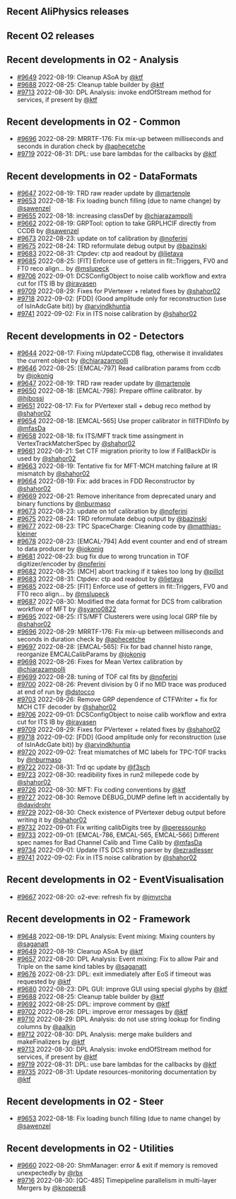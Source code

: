 ## Recent AliPhysics releases
## Recent O2 releases
## Recent developments in O2 - Analysis
- [\#9649](https://github.com/AliceO2Group/AliceO2/pull/9649) 2022-08-19: Cleanup ASoA by [@ktf](https://github.com/ktf)
- [\#9688](https://github.com/AliceO2Group/AliceO2/pull/9688) 2022-08-25: Cleanup table builder by [@ktf](https://github.com/ktf)
- [\#9713](https://github.com/AliceO2Group/AliceO2/pull/9713) 2022-08-30: DPL Analysis: invoke endOfStream method for services, if present by [@ktf](https://github.com/ktf)
## Recent developments in O2 - Common
- [\#9696](https://github.com/AliceO2Group/AliceO2/pull/9696) 2022-08-29: MRRTF-176: Fix mix-up between milliseconds and seconds in duration check by [@aphecetche](https://github.com/aphecetche)
- [\#9719](https://github.com/AliceO2Group/AliceO2/pull/9719) 2022-08-31: DPL: use bare lambdas for the callbacks by [@ktf](https://github.com/ktf)
## Recent developments in O2 - DataFormats
- [\#9647](https://github.com/AliceO2Group/AliceO2/pull/9647) 2022-08-19: TRD raw reader update by [@martenole](https://github.com/martenole)
- [\#9653](https://github.com/AliceO2Group/AliceO2/pull/9653) 2022-08-18: Fix loading bunch filling (due to name change) by [@sawenzel](https://github.com/sawenzel)
- [\#9655](https://github.com/AliceO2Group/AliceO2/pull/9655) 2022-08-18: increasing classDef by [@chiarazampolli](https://github.com/chiarazampolli)
- [\#9662](https://github.com/AliceO2Group/AliceO2/pull/9662) 2022-08-19: GRPTool: option to take GRPLHCIF directly from CCDB by [@sawenzel](https://github.com/sawenzel)
- [\#9673](https://github.com/AliceO2Group/AliceO2/pull/9673) 2022-08-23: update on tof calibration by [@noferini](https://github.com/noferini)
- [\#9675](https://github.com/AliceO2Group/AliceO2/pull/9675) 2022-08-24: TRD reformulate debug output by [@bazinski](https://github.com/bazinski)
- [\#9683](https://github.com/AliceO2Group/AliceO2/pull/9683) 2022-08-31: Ctpdev: ctp aod readout by [@lietava](https://github.com/lietava)
- [\#9685](https://github.com/AliceO2Group/AliceO2/pull/9685) 2022-08-25: [FIT] Enforce use of getters in fit::Triggers, FV0 and FT0 reco align… by [@mslupeck](https://github.com/mslupeck)
- [\#9706](https://github.com/AliceO2Group/AliceO2/pull/9706) 2022-09-01: DCSConfigObject to noise calib workflow and extra cut for ITS IB by [@iravasen](https://github.com/iravasen)
- [\#9709](https://github.com/AliceO2Group/AliceO2/pull/9709) 2022-08-29: Fixes for PVertexer + related fixes by [@shahor02](https://github.com/shahor02)
- [\#9718](https://github.com/AliceO2Group/AliceO2/pull/9718) 2022-09-02: [FDD] (Good amplitude only for reconstruction (use of IsInAdcGate bit)) by [@arvindkhuntia](https://github.com/arvindkhuntia)
- [\#9741](https://github.com/AliceO2Group/AliceO2/pull/9741) 2022-09-02: Fix in ITS noise calibration by [@shahor02](https://github.com/shahor02)
## Recent developments in O2 - Detectors
- [\#9644](https://github.com/AliceO2Group/AliceO2/pull/9644) 2022-08-17: Fixing mUpdateCCDB flag, otherwise it invalidates the current object by [@chiarazampolli](https://github.com/chiarazampolli)
- [\#9646](https://github.com/AliceO2Group/AliceO2/pull/9646) 2022-08-25: [EMCAL-797] Read calibration params from ccdb by [@jokonig](https://github.com/jokonig)
- [\#9647](https://github.com/AliceO2Group/AliceO2/pull/9647) 2022-08-19: TRD raw reader update by [@martenole](https://github.com/martenole)
- [\#9650](https://github.com/AliceO2Group/AliceO2/pull/9650) 2022-08-18: [EMCAL-798]: Prepare offline calibrator.  by [@hjbossi](https://github.com/hjbossi)
- [\#9651](https://github.com/AliceO2Group/AliceO2/pull/9651) 2022-08-17: Fix for PVertexer stall + debug reco method by [@shahor02](https://github.com/shahor02)
- [\#9654](https://github.com/AliceO2Group/AliceO2/pull/9654) 2022-08-18: [EMCAL-565] Use proper calibrator in fillTFIDInfo by [@mfasDa](https://github.com/mfasDa)
- [\#9658](https://github.com/AliceO2Group/AliceO2/pull/9658) 2022-08-18: fix ITS/MFT track time assingment in VertexTrackMatcherSpec by [@shahor02](https://github.com/shahor02)
- [\#9661](https://github.com/AliceO2Group/AliceO2/pull/9661) 2022-08-21: Set CTF migration priority to low if FallBackDir is used by [@shahor02](https://github.com/shahor02)
- [\#9663](https://github.com/AliceO2Group/AliceO2/pull/9663) 2022-08-19: Tentative fix for MFT-MCH matching failure at IR mismatch by [@shahor02](https://github.com/shahor02)
- [\#9664](https://github.com/AliceO2Group/AliceO2/pull/9664) 2022-08-19: Fix: add braces in FDD Reconstructor by [@shahor02](https://github.com/shahor02)
- [\#9669](https://github.com/AliceO2Group/AliceO2/pull/9669) 2022-08-21: Remove inheritance from deprecated unary and binary functions by [@nburmaso](https://github.com/nburmaso)
- [\#9673](https://github.com/AliceO2Group/AliceO2/pull/9673) 2022-08-23: update on tof calibration by [@noferini](https://github.com/noferini)
- [\#9675](https://github.com/AliceO2Group/AliceO2/pull/9675) 2022-08-24: TRD reformulate debug output by [@bazinski](https://github.com/bazinski)
- [\#9677](https://github.com/AliceO2Group/AliceO2/pull/9677) 2022-08-23: TPC SpaceCharge: Cleaning code by [@matthias-kleiner](https://github.com/matthias-kleiner)
- [\#9678](https://github.com/AliceO2Group/AliceO2/pull/9678) 2022-08-23: [EMCAL-794] Add event counter and end of stream to data producer by [@jokonig](https://github.com/jokonig)
- [\#9681](https://github.com/AliceO2Group/AliceO2/pull/9681) 2022-08-23: bug fix due to wrong truncation in TOF digitizer/encoder by [@noferini](https://github.com/noferini)
- [\#9682](https://github.com/AliceO2Group/AliceO2/pull/9682) 2022-08-25: [MCH] abort tracking if it takes too long by [@pillot](https://github.com/pillot)
- [\#9683](https://github.com/AliceO2Group/AliceO2/pull/9683) 2022-08-31: Ctpdev: ctp aod readout by [@lietava](https://github.com/lietava)
- [\#9685](https://github.com/AliceO2Group/AliceO2/pull/9685) 2022-08-25: [FIT] Enforce use of getters in fit::Triggers, FV0 and FT0 reco align… by [@mslupeck](https://github.com/mslupeck)
- [\#9687](https://github.com/AliceO2Group/AliceO2/pull/9687) 2022-08-30: Modified the data format for DCS from calibration workflow of MFT by [@syano0822](https://github.com/syano0822)
- [\#9695](https://github.com/AliceO2Group/AliceO2/pull/9695) 2022-08-25: ITS/MFT Clusterers were using local GRP file by [@shahor02](https://github.com/shahor02)
- [\#9696](https://github.com/AliceO2Group/AliceO2/pull/9696) 2022-08-29: MRRTF-176: Fix mix-up between milliseconds and seconds in duration check by [@aphecetche](https://github.com/aphecetche)
- [\#9697](https://github.com/AliceO2Group/AliceO2/pull/9697) 2022-08-28: [EMCAL-565]: Fix for bad channel histo range, reorganize EMCALCalibParams by [@jokonig](https://github.com/jokonig)
- [\#9698](https://github.com/AliceO2Group/AliceO2/pull/9698) 2022-08-26: Fixes for Mean Vertex calibration by [@chiarazampolli](https://github.com/chiarazampolli)
- [\#9699](https://github.com/AliceO2Group/AliceO2/pull/9699) 2022-08-28: tuning of TOF cal fits by [@noferini](https://github.com/noferini)
- [\#9700](https://github.com/AliceO2Group/AliceO2/pull/9700) 2022-08-26: Prevent division by 0 if no MID trace was produced at end of run by [@dstocco](https://github.com/dstocco)
- [\#9703](https://github.com/AliceO2Group/AliceO2/pull/9703) 2022-08-26: Remove GRP dependence of CTFWriter + fix for MCH CTF decoder by [@shahor02](https://github.com/shahor02)
- [\#9706](https://github.com/AliceO2Group/AliceO2/pull/9706) 2022-09-01: DCSConfigObject to noise calib workflow and extra cut for ITS IB by [@iravasen](https://github.com/iravasen)
- [\#9709](https://github.com/AliceO2Group/AliceO2/pull/9709) 2022-08-29: Fixes for PVertexer + related fixes by [@shahor02](https://github.com/shahor02)
- [\#9718](https://github.com/AliceO2Group/AliceO2/pull/9718) 2022-09-02: [FDD] (Good amplitude only for reconstruction (use of IsInAdcGate bit)) by [@arvindkhuntia](https://github.com/arvindkhuntia)
- [\#9720](https://github.com/AliceO2Group/AliceO2/pull/9720) 2022-09-02: Treat mismatches of MC labels for TPC-TOF tracks by [@nburmaso](https://github.com/nburmaso)
- [\#9722](https://github.com/AliceO2Group/AliceO2/pull/9722) 2022-08-31: Trd qc update by [@f3sch](https://github.com/f3sch)
- [\#9723](https://github.com/AliceO2Group/AliceO2/pull/9723) 2022-08-30: readibility fixes in run2 millepede code by [@shahor02](https://github.com/shahor02)
- [\#9726](https://github.com/AliceO2Group/AliceO2/pull/9726) 2022-08-30: MFT: Fix coding conventions by [@ktf](https://github.com/ktf)
- [\#9727](https://github.com/AliceO2Group/AliceO2/pull/9727) 2022-08-30: Remove DEBUG_DUMP define left in accidentally by [@davidrohr](https://github.com/davidrohr)
- [\#9729](https://github.com/AliceO2Group/AliceO2/pull/9729) 2022-08-30: Check existence of PVertexer debug output before writing it by [@shahor02](https://github.com/shahor02)
- [\#9732](https://github.com/AliceO2Group/AliceO2/pull/9732) 2022-09-01: Fix writing calibDigits tree by [@peressounko](https://github.com/peressounko)
- [\#9733](https://github.com/AliceO2Group/AliceO2/pull/9733) 2022-09-01: [EMCAL-786, EMCAL-565, EMCAL-566] Different spec names for Bad Channel Calib and Time Calib by [@mfasDa](https://github.com/mfasDa)
- [\#9734](https://github.com/AliceO2Group/AliceO2/pull/9734) 2022-09-01: Update ITS DCS string parser by [@ezradlesser](https://github.com/ezradlesser)
- [\#9741](https://github.com/AliceO2Group/AliceO2/pull/9741) 2022-09-02: Fix in ITS noise calibration by [@shahor02](https://github.com/shahor02)
## Recent developments in O2 - EventVisualisation
- [\#9667](https://github.com/AliceO2Group/AliceO2/pull/9667) 2022-08-20: o2-eve: refresh fix by [@jmyrcha](https://github.com/jmyrcha)
## Recent developments in O2 - Framework
- [\#9648](https://github.com/AliceO2Group/AliceO2/pull/9648) 2022-08-19: DPL Analysis: Event mixing: Mixing counters by [@saganatt](https://github.com/saganatt)
- [\#9649](https://github.com/AliceO2Group/AliceO2/pull/9649) 2022-08-19: Cleanup ASoA by [@ktf](https://github.com/ktf)
- [\#9657](https://github.com/AliceO2Group/AliceO2/pull/9657) 2022-08-20: DPL Analysis: Event mixing: Fix to allow Pair and Triple on the same kind tables by [@saganatt](https://github.com/saganatt)
- [\#9676](https://github.com/AliceO2Group/AliceO2/pull/9676) 2022-08-23: DPL: exit immediately after EoS if timeout was requested by [@ktf](https://github.com/ktf)
- [\#9680](https://github.com/AliceO2Group/AliceO2/pull/9680) 2022-08-23: DPL GUI: improve GUI using special glyphs by [@ktf](https://github.com/ktf)
- [\#9688](https://github.com/AliceO2Group/AliceO2/pull/9688) 2022-08-25: Cleanup table builder by [@ktf](https://github.com/ktf)
- [\#9692](https://github.com/AliceO2Group/AliceO2/pull/9692) 2022-08-25: DPL: improve comment by [@ktf](https://github.com/ktf)
- [\#9702](https://github.com/AliceO2Group/AliceO2/pull/9702) 2022-08-26: DPL: improve error messages by [@ktf](https://github.com/ktf)
- [\#9710](https://github.com/AliceO2Group/AliceO2/pull/9710) 2022-08-29: DPL Analysis: do not use string lookup for finding columns by [@aalkin](https://github.com/aalkin)
- [\#9712](https://github.com/AliceO2Group/AliceO2/pull/9712) 2022-08-30: DPL Analysis: merge make builders and makeFinalizers by [@ktf](https://github.com/ktf)
- [\#9713](https://github.com/AliceO2Group/AliceO2/pull/9713) 2022-08-30: DPL Analysis: invoke endOfStream method for services, if present by [@ktf](https://github.com/ktf)
- [\#9719](https://github.com/AliceO2Group/AliceO2/pull/9719) 2022-08-31: DPL: use bare lambdas for the callbacks by [@ktf](https://github.com/ktf)
- [\#9735](https://github.com/AliceO2Group/AliceO2/pull/9735) 2022-08-31: Update resources-monitoring documentation by [@ktf](https://github.com/ktf)
## Recent developments in O2 - Steer
- [\#9653](https://github.com/AliceO2Group/AliceO2/pull/9653) 2022-08-18: Fix loading bunch filling (due to name change) by [@sawenzel](https://github.com/sawenzel)
## Recent developments in O2 - Utilities
- [\#9660](https://github.com/AliceO2Group/AliceO2/pull/9660) 2022-08-20: ShmManager: error & exit if memory is removed unexpectedly by [@rbx](https://github.com/rbx)
- [\#9716](https://github.com/AliceO2Group/AliceO2/pull/9716) 2022-08-30: [QC-485] Timepipeline parallelism in multi-layer Mergers by [@knopers8](https://github.com/knopers8)
